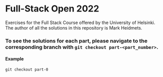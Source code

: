 # Full-Stack Open 2022
Exercises for the Full Stack Course offered by the University of Helsinki.
The author of all the solutions in this repository is Mark Heidmets.


### To see the solutions for each part, please navigate to the corresponding branch with `git checkout part-<part_number>`.
#### Example
`git checkout part-0`
